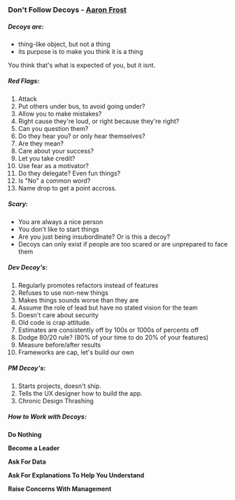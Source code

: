### Don't Follow Decoys - [Aaron Frost](https://twitter.com/js_dev)

##### Decoys are:
- thing-like object, but not a thing
- its purpose is to make you think it is a thing

You think that's what is expected of you, but it isnt.

##### Red Flags:
1. Attack
2. Put others under bus, to avoid going under?
3. Allow you to make mistakes?
4. Right cause they're loud, or right because they're right?
5. Can you question them?
6. Do they hear you? or only hear themselves?
7. Are they mean?
8. Care about your success?
9. Let you take credit?
10. Use fear as a motivator?
11. Do they delegate? Even fun things?
12. Is "No" a common word?
13. Name drop to get a point accross.

##### Scary:
- You are always a nice person
- You don't like to start things
- Are you just being insubordinate? Or is this a decoy?
- Decoys can only exist if people are too scared or are unprepared to face them

##### Dev Decoy's:
1. Regularly promotes refactors instead of features
2. Refuses to use non-new things
3. Makes things sounds worse than they are
4. Assume the role of lead but have no stated vision for the team
5. Doesn't care about security
6. Old code is crap attitude.
7. Estimates are consistently off by 100s or 1000s of percents off
8. Dodge 80/20 rule? (80% of your time to do 20% of your features)
9. Measure before/after results
10. Frameworks are cap, let's build our own

##### PM Decoy's:
1. Starts projects, doesn't ship.
2. Tells the UX designer how to build the app.
3. Chronic Design Thrashing

##### How to Work with Decoys:
**Do Nothing**

**Become a Leader**

**Ask For Data**

**Ask For Explanations To Help You Understand**

**Raise Concerns With Management**

